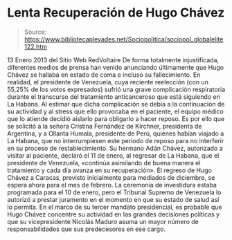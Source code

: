 # Lenta Recuperación de Hugo Chávez

> Source: https://www.bibliotecapleyades.net/Sociopolitica/sociopol_globalelite122.htm

13 Enero 2013
del Sitio Web
RedVoltaire
De forma totalmente injustificada, diferentes medios de prensa han venido
anunciando últimamente que Hugo Chávez se hallaba en estado de coma e
incluso su fallecimiento.
En realidad, el presidente de Venezuela, cuya
reciente reelección (con un 55,25% de los votos expresados) sufrió una grave
complicación respiratoria durante el transcurso del tratamiento
anticanceroso que está siguiendo en La Habana.
Al estimar que dicha complicación se debía a la continuación de su actividad
y al stress que ello provocaba en el paciente, el equipo médico que lo
atiende decidió aislarlo para obligarlo a hacer reposo.
Es por ello que se
solicitó a la señora Cristina Fernández de Kirchner, presidenta de
Argentina, y a Ollanta Humala, presidente de Perú, quienes habían viajado a
La Habana, que no interrumpiesen este periodo de reposo para no interferir
en su proceso de restablecimiento.
Su hermano Adán Chávez, autorizado a visitar al paciente, declaró el 11 de
enero, al regresar de La Habana, que el presidente de Venezuela,
«continúa
asimilando de buena manera el tratamiento y cada día avanza en su
recuperación».
El regreso de Hugo Chávez a Caracas, previsto inicialmente para mediados de
diciembre, se espera ahora para el mes de febrero.
La ceremonia de
investidura estaba programada para el 10 de enero, pero el Tribunal Supremo
de Venezuela lo autorizó a prestar juramento en el momento en que su estado
de salud así lo permita.
En el marco de su tercer mandato presidencial, es probable que Hugo Chávez
concentre su actividad en las grandes decisiones políticas y que su
vicepresidente Nicolás Maduro asuma un mayor número de responsabilidades que
sus predecesores en ese cargo.
